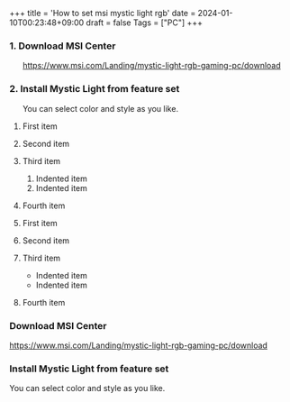 +++
title = 'How to set msi mystic light rgb'
date = 2024-01-10T00:23:48+09:00
draft = false
Tags = ["PC"]
+++

### 1. Download MSI Center
&nbsp;&nbsp;&nbsp;&nbsp;&nbsp;    https://www.msi.com/Landing/mystic-light-rgb-gaming-pc/download


### 2. Install Mystic Light from feature set
&nbsp;&nbsp;&nbsp;&nbsp;&nbsp;    You can select color and style as you like.
1. First item
2. Second item
3. Third item
    1. Indented item
    2. Indented item
4. Fourth item

1. First item
2. Second item
3. Third item
   - Indented item
   - Indented item
4. Fourth item
### Download MSI Center
https://www.msi.com/Landing/mystic-light-rgb-gaming-pc/download


### Install Mystic Light from feature set
You can select color and style as you like.